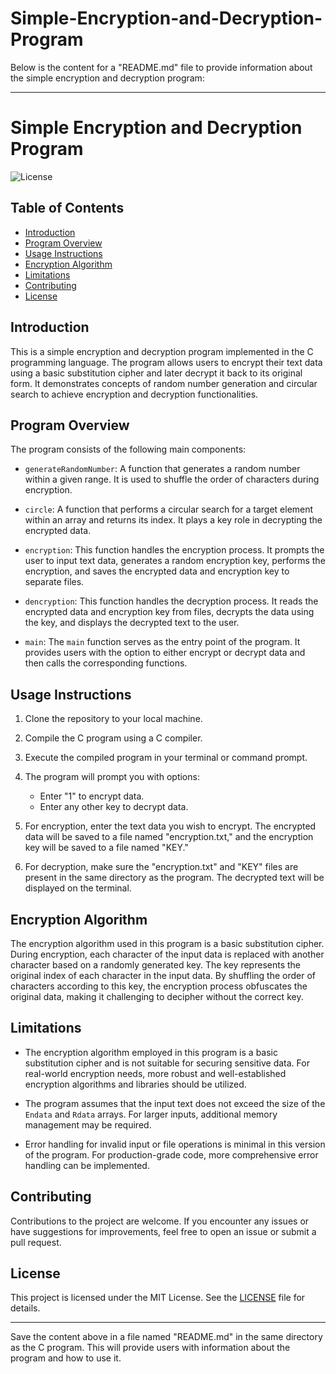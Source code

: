 # Simple-Encryption-and-Decryption-Program
Below is the content for a "README.md" file to provide information about the simple encryption and decryption program:

---

# Simple Encryption and Decryption Program

![License](https://img.shields.io/badge/license-MIT-blue)

## Table of Contents

- [Introduction](#introduction)
- [Program Overview](#program-overview)
- [Usage Instructions](#usage-instructions)
- [Encryption Algorithm](#encryption-algorithm)
- [Limitations](#limitations)
- [Contributing](#contributing)
- [License](#license)

## Introduction

This is a simple encryption and decryption program implemented in the C programming language. The program allows users to encrypt their text data using a basic substitution cipher and later decrypt it back to its original form. It demonstrates concepts of random number generation and circular search to achieve encryption and decryption functionalities.

## Program Overview

The program consists of the following main components:

- `generateRandomNumber`: A function that generates a random number within a given range. It is used to shuffle the order of characters during encryption.

- `circle`: A function that performs a circular search for a target element within an array and returns its index. It plays a key role in decrypting the encrypted data.

- `encryption`: This function handles the encryption process. It prompts the user to input text data, generates a random encryption key, performs the encryption, and saves the encrypted data and encryption key to separate files.

- `dencryption`: This function handles the decryption process. It reads the encrypted data and encryption key from files, decrypts the data using the key, and displays the decrypted text to the user.

- `main`: The `main` function serves as the entry point of the program. It provides users with the option to either encrypt or decrypt data and then calls the corresponding functions.

## Usage Instructions

1. Clone the repository to your local machine.

2. Compile the C program using a C compiler.

3. Execute the compiled program in your terminal or command prompt.

4. The program will prompt you with options:
   - Enter "1" to encrypt data.
   - Enter any other key to decrypt data.

5. For encryption, enter the text data you wish to encrypt. The encrypted data will be saved to a file named "encryption.txt," and the encryption key will be saved to a file named "KEY."

6. For decryption, make sure the "encryption.txt" and "KEY" files are present in the same directory as the program. The decrypted text will be displayed on the terminal.

## Encryption Algorithm

The encryption algorithm used in this program is a basic substitution cipher. During encryption, each character of the input data is replaced with another character based on a randomly generated key. The key represents the original index of each character in the input data. By shuffling the order of characters according to this key, the encryption process obfuscates the original data, making it challenging to decipher without the correct key.

## Limitations

- The encryption algorithm employed in this program is a basic substitution cipher and is not suitable for securing sensitive data. For real-world encryption needs, more robust and well-established encryption algorithms and libraries should be utilized.

- The program assumes that the input text does not exceed the size of the `Endata` and `Rdata` arrays. For larger inputs, additional memory management may be required.

- Error handling for invalid input or file operations is minimal in this version of the program. For production-grade code, more comprehensive error handling can be implemented.

## Contributing

Contributions to the project are welcome. If you encounter any issues or have suggestions for improvements, feel free to open an issue or submit a pull request.

## License

This project is licensed under the MIT License. See the [LICENSE](LICENSE) file for details.

---

Save the content above in a file named "README.md" in the same directory as the C program. This will provide users with information about the program and how to use it.

